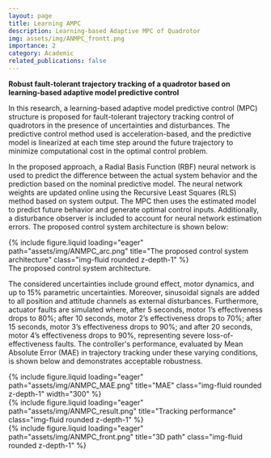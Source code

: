 ```yaml
---
layout: page
title: Learning AMPC 
description: Learning-based Adaptive MPC of Quadrotor
img: assets/img/ANMPC_frontt.png
importance: 2
category: Academic
related_publications: false
---
```


**Robust fault-tolerant trajectory tracking of a quadrotor based on learning-based adaptive model predictive control**

In this research, a learning-based adaptive model predictive control (MPC) structure is proposed for fault-tolerant trajectory tracking control of quadrotors in the presence of uncertainties and disturbances. The predictive control method used is acceleration-based, and the predictive model is linearized at each time step around the future trajectory to minimize computational cost in the optimal control problem.

In the proposed approach, a Radial Basis Function (RBF) neural network is used to predict the difference between the actual system behavior and the prediction based on the nominal predictive model. The neural network weights are updated online using the Recursive Least Squares (RLS) method based on system output. The MPC then uses the estimated model to predict future behavior and generate optimal control inputs. Additionally, a disturbance observer is included to account for neural network estimation errors. The proposed control system architecture is shown below:

<div class="row">
    <div class="col-sm mt-3 mt-md-0">
        {% include figure.liquid loading="eager" path="assets/img/ANMPC_arc.png" title="The proposed control system architecture" class="img-fluid rounded z-depth-1" %}
<div class="caption">
    The proposed control system architecture.
</div>

The considered uncertainties include ground effect, motor dynamics, and up to 15% parametric uncertainties. Moreover, sinusoidal signals are added to all position and attitude channels as external disturbances. Furthermore, actuator faults are simulated where, after 5 seconds, motor 1’s effectiveness drops to 80%; after 10 seconds, motor 2’s effectiveness drops to 70%; after 15 seconds, motor 3’s effectiveness drops to 90%; and after 20 seconds, motor 4’s effectiveness drops to 90%, representing severe loss-of-effectiveness faults.
The controller's performance, evaluated by Mean Absolute Error (MAE) in trajectory tracking under these varying conditions, is shown below and demonstrates acceptable robustness.

<div class="row">
    <div class="col-sm d-flex justify-content-center mt-3 mt-md-0">
        {% include figure.liquid loading="eager" path="assets/img/ANMPC_MAE.png" title="MAE" class="img-fluid rounded z-depth-1"  width="300" %}
</div>


<div class="row">
    <div class="col-sm mt-3 mt-md-0">
        {% include figure.liquid loading="eager" path="assets/img/ANMPC_result.png" title="Tracking performance" class="img-fluid rounded z-depth-1" %}
    </div>
    <div class="col-sm mt-3 mt-md-0">
        {% include figure.liquid loading="eager" path="assets/img/ANMPC_front.png" title="3D path" class="img-fluid rounded z-depth-1" %}
    </div>
</div>
